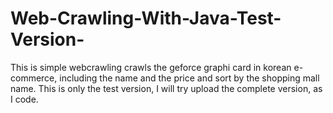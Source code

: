 # Web-Crawling-With-Java-Test-Version-

This is simple webcrawling crawls the geforce graphi card in korean e-commerce, including the name and the price and sort by the shopping mall name. 
This is only the test version, I will try upload the complete version, as I code.  
